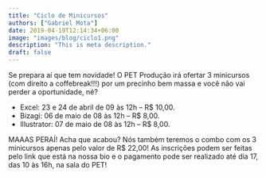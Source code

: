 ```yaml
---
title: "Ciclo de Minicursos"
authors: ["Gabriel Mota"]
date: 2019-04-19T12:14:34+06:00
image: "images/blog/ciclo1.png"
description: "This is meta description."
draft: false
---
```


Se prepara aí que tem novidade! O PET Produção irá ofertar 3 minicursos (com direito a coffebreak!!!) por um precinho bem massa e você não vai perder a oportunidade, né? 

* Excel: 23 e 24 de abril de 09 às 12h – R$ 10,00.
* Bizagi: 06 de maio de 08 às 12h – R$ 8,00.
* Illustrator: 07 de maio de 08 às 12h – R$ 8,00.

MAAAS PERAÍ! Acha que acabou? Nós também teremos o combo com os 3 minicursos apenas pelo valor de R$ 22,00! As inscrições podem ser feitas pelo link que está na nossa bio e o pagamento pode ser realizado até dia 17, das 10 às 16h, na sala do PET!